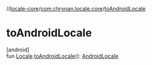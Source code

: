 //[locale-core](../../index.md)/[com.chrynan.locale.core](index.md)/[toAndroidLocale](to-android-locale.md)

# toAndroidLocale

[android]\
fun [Locale](-locale/index.md#-1762194833%2FExtensions%2F-362537344).[toAndroidLocale](to-android-locale.md)(): [AndroidLocale](-android-locale/index.md)
